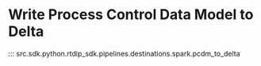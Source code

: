 # Write Process Control Data Model to Delta
::: src.sdk.python.rtdip_sdk.pipelines.destinations.spark.pcdm_to_delta